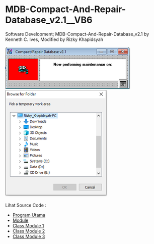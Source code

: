 # MDB-Compact-And-Repair-Database_v2.1__VB6
Software Development; MDB-Compact-And-Repair-Database_v2.1 by Kenneth C. Ives, Modified by Rizky Khapidsyah<br><br>
<img src="https://github.com/RizkyKhapidsyah/MDB-Compact-And-Repair-Database_v2.1__VB6/blob/main/result/001.PNG">
<img src="https://github.com/RizkyKhapidsyah/MDB-Compact-And-Repair-Database_v2.1__VB6/blob/main/result/002.PNG"><br><br>
Lihat Source Code : <br>
- <a href="https://github.com/RizkyKhapidsyah/MDB-Compact-And-Repair-Database_v2.1__VB6/blob/main/DBMaint.frm">Program Utama</a><br>
- <a href="https://github.com/RizkyKhapidsyah/MDB-Compact-And-Repair-Database_v2.1__VB6/blob/main/basDBcompact.bas">Module</a><br>
- <a href="https://github.com/RizkyKhapidsyah/MDB-Compact-And-Repair-Database_v2.1__VB6/blob/main/clsDFInfo.cls">Class Module 1</a><br>
- <a href="https://github.com/RizkyKhapidsyah/MDB-Compact-And-Repair-Database_v2.1__VB6/blob/main/clsMiscForm.cls">Class Module 2</a><br>
- <a href="https://github.com/RizkyKhapidsyah/MDB-Compact-And-Repair-Database_v2.1__VB6/blob/main/clsResFile.cls">Class Module 3</a>
